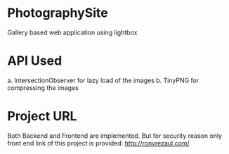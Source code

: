 # PhotographySite
Gallery based web application using lightbox

# API Used
a. IntersectionObserver for lazy load of the images
b. TinyPNG for compressing the images

# Project URL
Both Backend and Frontend are implemented. But for security reason only front end link of this project is provided: http://ronyrezaul.com/
